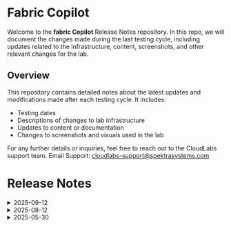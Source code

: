 # Fabric Copilot

Welcome to the **fabric Copilot** Release Notes repository. In this repo, we will document the changes made during the last testing cycle, including updates related to the infrastructure, content, screenshots, and other relevant changes for the lab.

## Overview

This repository contains detailed notes about the latest updates and modifications made after each testing cycle. It includes:

- Testing dates
- Descriptions of changes to lab infrastructure
- Updates to content or documentation
- Changes to screenshots and visuals used in the lab

For any further details or inquiries, feel free to reach out to the CloudLabs support team. Email Support: cloudlabs-support@spektrasystems.com

# Release Notes

<details>
  <summary>2025-09-12</summary>

## Release Date : 2025-09-12

## Summary of Changes

 - User data has been added and validations are implemented.
 - Minor updates in instruction and few screenshots were updated as per new UI changes.

## Infrastructure Changes

N/A 

## Content Changes

N/A

## Screenshot Updates

Few screenshots were update based on latest UI changes and also made few minor instruction changes accordingly.

- **Minor updates**: 

    - **Updated UI Screenshots**: Updated screenshots with latest UI changes
    - **Instruction Refinements**: Fixed a few instruction and numbering as per screenshots, few changes in instructions for better clarity. 

## Validation Summary 

All Validations are Good.

## Testing Notes

- **Testing Date**: 2025-09-12

 ## Testing Scope 

 -  All tasks are working smoothly, end to end testing was performed, updated cost estimate and few changes in lab guide regarding UI updates, lab is good.
---
</details>

<details>
  <summary>2025-08-12</summary>

## Release Date : 2025-08-12

## Summary of Changes

Minor updates in instruction and few screenshots were updated as per new UI changes.

## Infrastructure Changes

N/A 

## Content Changes

N/A

## Screenshot Updates

Few screenshots were update based on latest UI changes and also made few minor instruction changes accordingly.
- **Minor updates**: 

    - **Updated UI Screenshots**: Updated screenshots with latest UI changes
    - **Instruction Refinements**: Fixed a few instruction and numbering as per screenshots, few changes in instructions for better clarity. 

## Validation Summary 

No validation in the lab

## Testing Notes

- **Testing Date**: 2025-08-12

 ## Testing Scope 

 -  All tasks are working smoothly, end to end testing was performed, updated cost estimate and few changes in lab guide regarding UI updates, lab is good.
---
</details>


<details>
  <summary>2025-05-30</summary>

## Infrastructure Changes

There have been no infrastructure modifications or changes applied to the lab environment, ensuring that its configuration and setup remain same. 

## Content Changes

- **Change**: The lab environment content has been updated to reflect the latest UI changes, including updated screenshots.

## Testing Notes

- **Testing Date**: 2025-05-30
- **Issues Found**: The latest testing phase was completed smoothly, with all systems operating as expected and no errors or issues encountered throughout the process.
- **Resolved Issues**: NA

---
</details>
